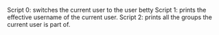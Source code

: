 Script 0: switches the current user to the user betty
Script 1: prints the effective username of the current user.
Script 2: prints all the groups the current user is part of.
